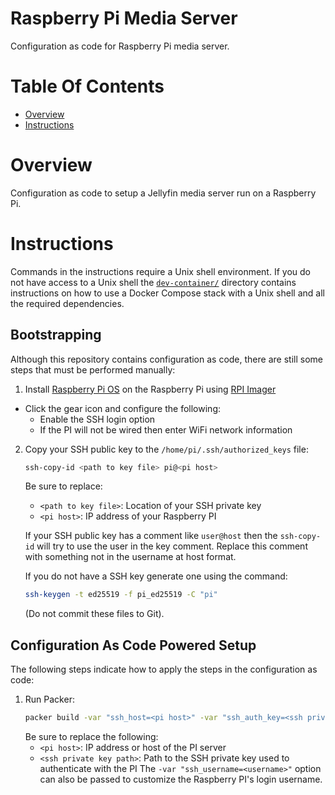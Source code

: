 # Raspberry Pi Media Server
Configuration as code for Raspberry Pi media server.

# Table Of Contents
- [Overview](#overview)
- [Instructions](#instructions)

# Overview
Configuration as code to setup a Jellyfin media server run on a Raspberry Pi.

# Instructions
Commands in the instructions require a Unix shell environment. If you do not have access to a Unix shell the [`dev-container/`](./dev-container/) directory contains instructions on how to use a Docker Compose stack with a Unix shell and all the required dependencies. 

## Bootstrapping
Although this repository contains configuration as code, there are still some steps that must be performed manually:

1. Install [Raspberry Pi OS](https://www.raspberrypi.com/software/operating-systems/#raspberry-pi-os-64-bit) on the Raspberry Pi using [RPI Imager](https://www.raspberrypi.com/software/)
  - Click the gear icon and configure the following:
    - Enable the SSH login option
    - If the PI will not be wired then enter WiFi network information
2. Copy your SSH public key to the `/home/pi/.ssh/authorized_keys` file:
   ```bash
   ssh-copy-id <path to key file> pi@<pi host>
   ```
   Be sure to replace:
     - `<path to key file>`: Location of your SSH private key
     - `<pi host>`: IP address of your Raspberry PI  
   
   If your SSH public key has a comment like `user@host` then the `ssh-copy-id` will try to use the user in the key comment. Replace this comment with something not in the username at host format.  
   
   If you do not have a SSH key generate one using the command:
   ```bash
   ssh-keygen -t ed25519 -f pi_ed25519 -C "pi"
   ```
   (Do not commit these files to Git).

## Configuration As Code Powered Setup
The following steps indicate how to apply the steps in the configuration as code:

1. Run Packer:
   ```bash
   packer build -var "ssh_host=<pi host>" -var "ssh_auth_key=<ssh private key path>"
   ```
   Be sure to replace the following:
     - `<pi host>`: IP address or host of the PI server
     - `<ssh private key path>`: Path to the SSH private key used to authenticate with the PI
   The `-var "ssh_username=<username>"` option can also be passed to customize the Raspberry PI's login username.